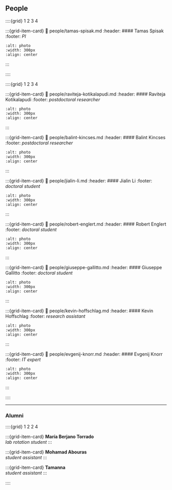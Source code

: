 ## People



::::{grid} 1 2 3 4

:::{grid-item-card}
:link: people/tamas-spisak.md
:header: #### Tamas Spisak
:footer: *PI*
```{image} figures/tamas-spisak.*
:alt: photo
:width: 300px
:align: center
```
:::

::::

::::{grid} 1 2 3 4

:::{grid-item-card}
:link: people/raviteja-kotikalapudi.md
:header: #### Raviteja Kotikalapudi
:footer: *postdoctoral researcher*
```{image} figures/raviteja-kotikalapudi.*
:alt: photo
:width: 300px
:align: center
```
:::


:::{grid-item-card}
:link: people/balint-kincses.md
:header: #### Balint Kincses
:footer: *postdoctoral researcher*
```{image} figures/balint-kincses.*
:alt: photo
:width: 300px
:align: center
```
:::


:::{grid-item-card}
:link: people/jialin-li.md
:header: #### Jialin Li
:footer: *doctoral student*
```{image} figures/jialin-li.*
:alt: photo
:width: 300px
:align: center
```
:::


:::{grid-item-card}
:link: people/robert-englert.md
:header: #### Robert Englert
:footer: *doctoral student*
```{image} figures/robert-englert.*
:alt: photo
:width: 300px
:align: center
```
:::


:::{grid-item-card}
:link: people/giuseppe-gallitto.md
:header: #### Giuseppe Gallitto
:footer: *doctoral student*
```{image} figures/giuseppe-gallitto.*
:alt: photo
:width: 300px
:align: center
```
:::


:::{grid-item-card}
:link: people/kevin-hoffschlag.md
:header: #### Kevin Hoffschlag 
:footer: *research assistant*
```{image} figures/kevin-hoffschlag.*
:alt: photo
:width: 300px
:align: center
```
:::


:::{grid-item-card}
:link: people/evgenij-knorr.md
:header: #### Evgenij Knorr 
:footer: *IT expert*
```{image} figures/evgenij-knorr.*
:alt: photo
:width: 300px
:align: center
```
:::


::::

---------------------------
### Alumni

::::{grid} 1 2 2 4

:::{grid-item-card}
**María Berjano Torrado** \
*lab rotation student*
:::

:::{grid-item-card}
**Mohamad Abouras** \
*student assistant*
:::

:::{grid-item-card}
**Tamanna** \
*student assistant*
:::

::::